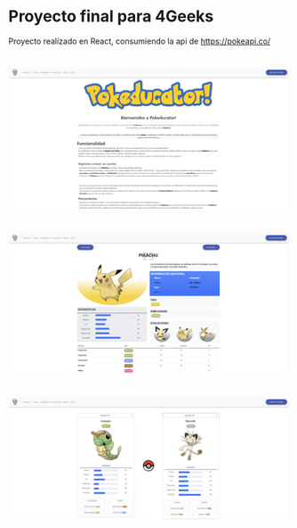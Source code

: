 # Proyecto final para 4Geeks
Proyecto realizado en React, consumiendo la api de https://pokeapi.co/
#
![Capture Poke 1](/src/front/assets/captures/Poke1.png)
#
![Capture Poke 2](/src/front/assets/captures/Poke2.png)
#
![Capture Poke 3](/src/front/assets/captures/Poke3.png)